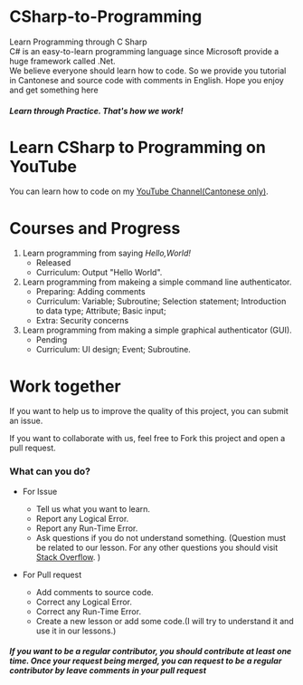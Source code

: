 # CSharp-to-Programming
Learn Programming through C Sharp<br/>
C# is an easy-to-learn programming language since Microsoft provide a huge framework called .Net.<br/>
We believe everyone should learn how to code. So we provide you tutorial in Cantonese and source code with comments in English. Hope you enjoy and get something here
##### Learn through Practice. That's how we work!

# Learn CSharp to Programming on YouTube
You can learn how to code on my [YouTube Channel(Cantonese only)](https://www.youtube.com/channel/UCXnU8m7TXF4n1hxf5XWxPCA).

# Courses and Progress
1. Learn programming from saying *Hello,World!*
   * Released
   * Curriculum: Output "Hello World".
2. Learn programming from makeing a simple command line authenticator.
   * Preparing: Adding comments
   * Curriculum: Variable; Subroutine; Selection statement; Introduction to data type; Attribute; Basic input;
   * Extra: Security concerns
3. Learn programming from making a simple graphical authenticator (GUI).
   * Pending
   * Curriculum: UI design; Event; Subroutine.

# Work together
If you want to help us to improve the quality of this project, you can submit an issue.

If you want to collaborate with us, feel free to Fork this project and open a pull request. 

### What can you do?
* For Issue
  * Tell us what you want to learn.
  * Report any Logical Error.
  * Report any Run-Time Error.
  * Ask questions if you do not understand something. (Question must be related to our lesson. For any other questions you should visit [Stack Overflow](https://stackoverflow.com/). )
  
* For Pull request
  * Add comments to source code.
  * Correct any Logical Error.
  * Correct any Run-Time Error.
  * Create a new lesson or add some code.(I will try to understand it and use it in our lessons.)
##### If you want to be a regular contributor, you should contribute at least one time. Once your request being merged, you can request to be a regular contributor by leave comments in your pull request
